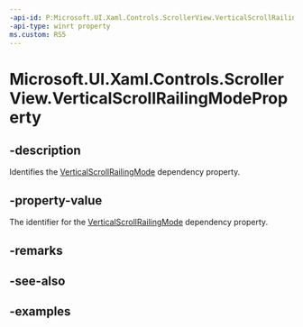 ```yaml
---
-api-id: P:Microsoft.UI.Xaml.Controls.ScrollerView.VerticalScrollRailingModeProperty
-api-type: winrt property
ms.custom: RS5
---
```


<!-- Property syntax.
public DependencyProperty VerticalScrollRailingModeProperty { get; }
-->

# Microsoft.UI.Xaml.Controls.ScrollerView.VerticalScrollRailingModeProperty

## -description

Identifies the [VerticalScrollRailingMode](scrollerview_verticalscrollrailingmode.md) dependency property.

## -property-value

The identifier for the [VerticalScrollRailingMode](scrollerview_verticalscrollrailingmode.md) dependency property.

## -remarks

## -see-also

## -examples


